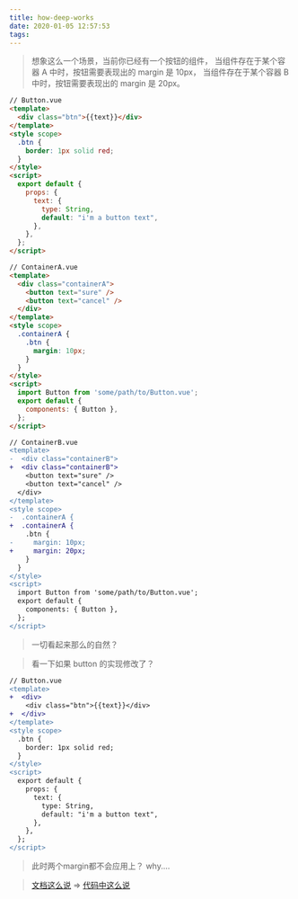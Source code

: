 ```yaml
---
title: how-deep-works
date: 2020-01-05 12:57:53
tags:
---
```



> 想象这么一个场景，当前你已经有一个按钮的组件，
> 当组件存在于某个容器 A 中时，按钮需要表现出的 margin 是 10px，
> 当组件存在于某个容器 B 中时，按钮需要表现出的 margin 是 20px。

```html
// Button.vue
<template>
  <div class="btn">{{text}}</div>
</template>
<style scope>
  .btn {
    border: 1px solid red;
  }
</style>
<script>
  export default {
    props: {
      text: {
        type: String,
        default: "i'm a button text",
      },
    },
  };
</script>
```

```html
// ContainerA.vue
<template>
  <div class="containerA">
    <button text="sure" />
    <button text="cancel" />
  </div>
</template>
<style scope>
  .containerA {
    .btn {
      margin: 10px;
    }
  }
</style>
<script>
  import Button from 'some/path/to/Button.vue';
  export default {
    components: { Button },
  };
</script>
```

```diff
// ContainerB.vue
<template>
-  <div class="containerB">
+  <div class="containerB">
    <button text="sure" />
    <button text="cancel" />
  </div>
</template>
<style scope>
-  .containerA {
+  .containerA {
    .btn {
-     margin: 10px;
+     margin: 20px;
    }
  }
</style>
<script>
  import Button from 'some/path/to/Button.vue';
  export default {
    components: { Button },
  };
</script>
```

> 一切看起来那么的自然？

> 看一下如果 button 的实现修改了？

```diff
// Button.vue
<template>
+  <div>
    <div class="btn">{{text}}</div>
+  </div>
</template>
<style scope>
  .btn {
    border: 1px solid red;
  }
</style>
<script>
  export default {
    props: {
      text: {
        type: String,
        default: "i'm a button text",
      },
    },
  };
</script>
```

> 此时两个margin都不会应用上？
> why....

>  [文档这么说](https://vue-loader.vuejs.org/zh/guide/scoped-css.html#%E5%AD%90%E7%BB%84%E4%BB%B6%E7%9A%84%E6%A0%B9%E5%85%83%E7%B4%A0) => [代码中这么说](https://github.com/vuejs/vue/blob/050bb33f9b02589357c037623ea8cbf8ff13555b/src/core/vdom/patch.js#L282)

> 